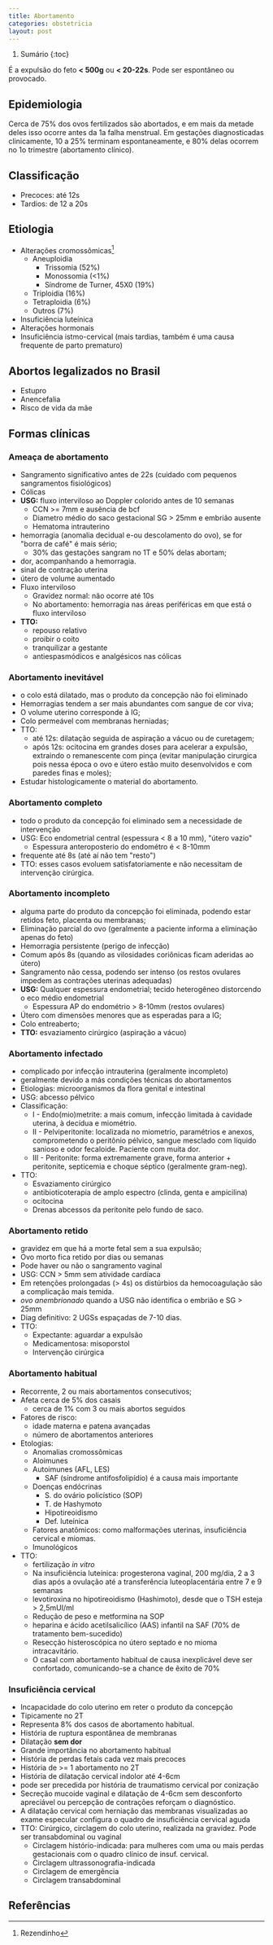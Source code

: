 ```yaml
---
title: Abortamento
categories: obstetricia
layout: post
---
```


1. Sumário
{:toc}

É a expulsão do feto __< 500g__ ou __< 20-22s__. Pode ser espontâneo ou provocado.

## Epidemiologia
Cerca de 75% dos ovos fertilizados são abortados, e em mais da metade deles isso ocorre antes da 1a falha menstrual. Em gestações diagnosticadas clinicamente, 10 a 25% terminam espontaneamente, e 80% delas ocorrem no 1o trimestre (abortamento clínico).

## Classificação

- Precoces: até 12s
- Tardios: de 12 a 20s

## Etiologia

- Alterações cromossômicas[^1]
  - Aneuploidia
      - Trissomia (52%)
      - Monossomia (<1%)
      - Síndrome de Turner, 45X0 (19%)
  - Triploidia (16%)
  - Tetraploidia (6%)
  - Outros (7%)
- Insuficiência luteínica
- Alterações  hormonais
- Insuficiência istmo-cervical (mais tardias, também é uma causa frequente de parto prematuro)

## Abortos legalizados no Brasil

- Estupro
- Anencefalia
- Risco de vida da mãe

## Formas clínicas
### Ameaça de abortamento

- Sangramento significativo antes de 22s (cuidado com pequenos sangramentos fisiológicos)
- Cólicas
- __USG:__ fluxo interviloso ao Doppler colorido antes de 10 semanas
  - CCN >= 7mm e ausência de bcf
  - Diametro médio do saco gestacional SG > 25mm e embrião ausente
  - Hematoma intrauterino
- hemorragia (anomalia decidual e-ou descolamento do ovo), se for "borra de café" é mais sério;
  - 30% das gestações sangram no 1T e 50% delas abortam;
- dor, acompanhando a hemorragia.
- sinal de contração uterina
- útero de volume aumentado
- Fluxo interviloso
  - Gravidez normal: não ocorre até 10s
  - No abortamento: hemorragia nas áreas periféricas em que está o fluxo interviloso
- __TTO:__
  - repouso relativo
  - proibir o coito
  - tranquilizar a gestante
  - antiespasmódicos e analgésicos nas cólicas

### Abortamento inevitável

- o colo está dilatado, mas o produto da concepção não foi eliminado
- Hemorragias tendem a ser mais abundantes com sangue de cor viva;
- O volume uterino corresponde à IG;
- Colo permeável com membranas herniadas;
- TTO:
  - até 12s: dilatação seguida de aspiração a vácuo ou de curetagem;
  - após 12s: ocitocina em grandes doses para acelerar a expulsão, extraindo o remanescente com pinça (evitar manipulação cirurgica pois nessa época o ovo e útero estão muito desenvolvidos e com paredes finas e moles);
- Estudar histologicamente o material do abortamento.

### Abortamento completo

- todo o produto da concepção foi  eliminado sem a necessidade de intervenção
- USG: Eco endometrial central (espessura < 8 a 10 mm), "útero vazio"
  - Espessura anteroposterio do endométro é < 8-10mm
- frequente até 8s (até aí não tem "resto")
- TTO: esses casos evoluem satisfatoriamente e não necessitam de intervenção cirúrgica.

### Abortamento incompleto

- alguma parte do produto da concepção foi eliminada, podendo estar retidos feto, placenta ou membranas;
- Eliminação parcial do ovo (geralmente a paciente informa a eliminação apenas do feto)
- Hemorragia persistente (perigo de infecção)
- Comum após 8s (quando as vilosidades coriônicas ficam aderidas ao útero)
- Sangramento não cessa, podendo ser intenso (os restos ovulares impedem as contrações uterinas adequadas)
- __USG:__ Qualquer espessura endometrial; tecido heterogêneo distorcendo o eco médio endometrial
  - Espessura AP do endométrio > 8-10mm (restos ovulares)
- Útero com dimensões menores que as esperadas para a IG;
- Colo entreaberto;
- __TTO:__ esvaziamento cirúrgico (aspiração a vácuo)

### Abortamento infectado

- complicado por infecção intrauterina (geralmente incompleto)
- geralmente devido a más condições técnicas do abortamentos
- Etiologias: microorganismos da flora genital e intestinal
- USG: abcesso pélvico
- Classificação:
  - I - Endo(mio)metrite: a  mais comum, infecção limitada à cavidade uterina, à decídua e miométrio.
  - II - Pelviperitonite: localizada no miometrio, paramétrios e anexos, comprometendo o peritônio pélvico, sangue mesclado com líquido sanioso e odor fecaloide. Paciente com muita dor.
  - III - Peritonite: forma extremamente grave, forma anterior + peritonite, septicemia e choque séptico (geralmente gram-neg).  
- TTO:
  - Esvaziamento cirúrgico
  - antibioticoterapia de amplo espectro (clinda, genta e ampicilina)
  - ocitocina
  - Drenas abcessos da peritonite pelo fundo de saco.

### Abortamento retido

- gravidez em que há a morte fetal sem a sua expulsão;
- Ovo morto fica retido por dias ou semanas
- Pode haver ou não o sangramento vaginal
- USG: CCN > 5mm sem atividade cardíaca
- Em retenções prolongadas (> 4s) os distúrbios da hemocoagulação são a complicação mais temida.
- _ovo anembrionado_ quando a USG não identifica o embrião e SG > 25mm
- Diag definitivo: 2 UGSs espaçadas de 7-10 dias.
- TTO:
  - Expectante: aguardar a expulsão
  - Medicamentosa: misoporstol
  - Intervenção cirúrgica

### Abortamento habitual

- Recorrente, 2 ou mais abortamentos consecutivos;
- Afeta cerca de 5% dos casais
  - cerca de 1% com 3 ou mais abortos seguidos
- Fatores de risco:
  - idade materna e patena avançadas
  - número de abortamentos anteriores
- Etologias:
  - Anomalias cromossômicas
  - Aloimunes
  - Autoimunes (AFL, LES)
    - SAF (síndrome antifosfolipídio) é a causa mais importante
  - Doenças endócrinas
    - S. do ovário policístico (SOP)
    - T. de Hashymoto
    - Hipotireoidismo
    - Def. luteínica
  - Fatores anatômicos: como malformações uterinas, insuficiência cervical e miomas.
  - Imunológicos
- TTO:
  - fertilização _in vitro_
  - Na insuficiência luteínica: progesterona vaginal, 200 mg/dia, 2 a 3 dias após a ovulação até a transferência luteoplacentária entre 7 e 9 semanas
  - levotiroxina no hipotireoidismo (Hashimoto), desde que o TSH esteja > 2,5mUI/ml
  - Redução de peso e metformina na SOP
  - heparina e ácido acetilsalicílico (AAS) infantil na SAF (70% de tratamento bem-sucedido)
  - Resecção histeroscópica no útero septado e no mioma intracavitário.
  - O casal com abortamento habitual de causa inexplicável deve ser confortado, comunicando-se a chance de êxito de 70%

### Insuficiência cervical

- Incapacidade do colo uterino em reter o produto da concepção
- Tipicamente no 2T
- Representa 8% dos casos de abortamento habitual.
- História de ruptura espontânea de membranas
- Dilatação __sem dor__
- Grande importância no abortamento habitual
- História de perdas fetais cada vez mais precoces
- História de >= 1 abortamento no 2T
- História de dilatação cervical indolor até 4-6cm
- pode ser precedida por história de traumatismo cervical por conização
- Secreção mucoide vaginal e dilatação de 4-6cm sem desconforto apreciável ou percepção
de contrações reforçam o diagnóstico.
-  A dilatação cervical com herniação das membranas visualizadas ao exame especular configura o quadro de insuficiência cervical aguda
- TTO: Cirúrgico, circlagem do colo uterino, realizada na gravidez. Pode ser transabdominal ou vaginal
  - Circlagem histório-indicada: para mulheres com uma ou mais perdas gestacionais com o quadro clínico de insuf. cervical.
  - Circlagem ultrassonografia-indicada
  - Circlagem de emergência
  - Circlagem transabdominal

## Referências
[^1]: Rezendinho
